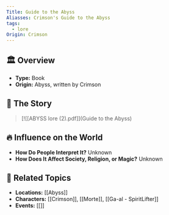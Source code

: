 ```yaml
---
Title: Guide to the Abyss
Aliasses: Crimson's Guide to the Abyss
tags:
  - lore
Origin: Crimson
---
```


## 🏛️ Overview
- **Type:** Book
- **Origin:** Abyss, written by Crimson

## 📖 The Story
> [![[ABYSS lore (2).pdf]](Guide to the Abyss)
## 🔥 Influence on the World
- **How Do People Interpret It?** Unknown
- **How Does It Affect Society, Religion, or Magic?** Unknown

## 🔗 Related Topics
- **Locations:** [[Abyss]]
- **Characters:** [[Crimson]], [[Morte]], [[Ga-al - SpiritLifter]]
- **Events:** [[]]